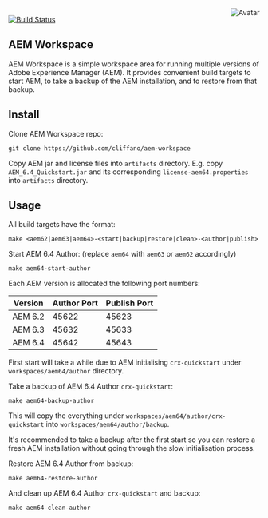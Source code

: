 <img align="right" src="https://raw.github.com/cliffano/aem-workspace/master/avatar.jpg" alt="Avatar"/>

[![Build Status](https://img.shields.io/travis/cliffano/aem-workspace.svg)](http://travis-ci.org/cliffano/aem-workspace)
<br/>

AEM Workspace
-------------

AEM Workspace is a simple workspace area for running multiple versions of Adobe Experience Manager (AEM).
It provides convenient build targets to start AEM, to take a backup of the AEM installation, and to restore from that backup.

Install
-------

Clone AEM Workspace repo:

    git clone https://github.com/cliffano/aem-workspace

Copy AEM jar and license files into `artifacts` directory.
E.g. copy `AEM_6.4_Quickstart.jar` and its corresponding `license-aem64.properties` into `artifacts` directory.

Usage
-----

All build targets have the format:

    make <aem62|aem63|aem64>-<start|backup|restore|clean>-<author|publish>

Start AEM 6.4 Author: (replace `aem64` with `aem63` or `aem62` accordingly)

    make aem64-start-author

Each AEM version is allocated the following port numbers:

| Version | Author Port | Publish Port |
|---------|-------------|--------------|
| AEM 6.2 | 45622       | 45623        |
| AEM 6.3 | 45632       | 45633        |
| AEM 6.4 | 45642       | 45643        |

First start will take a while due to AEM initialising `crx-quickstart` under `workspaces/aem64/author` directory.

Take a backup of AEM 6.4 Author `crx-quickstart`:

    make aem64-backup-author

This will copy the everything under `workspaces/aem64/author/crx-quickstart` into `workspaces/aem64/author/backup`.

It's recommended to take a backup after the first start so you can restore a fresh AEM installation without going through the slow initialisation process.

Restore AEM 6.4 Author from backup:

    make aem64-restore-author

And clean up AEM 6.4 Author `crx-quickstart` and backup:

    make aem64-clean-author
